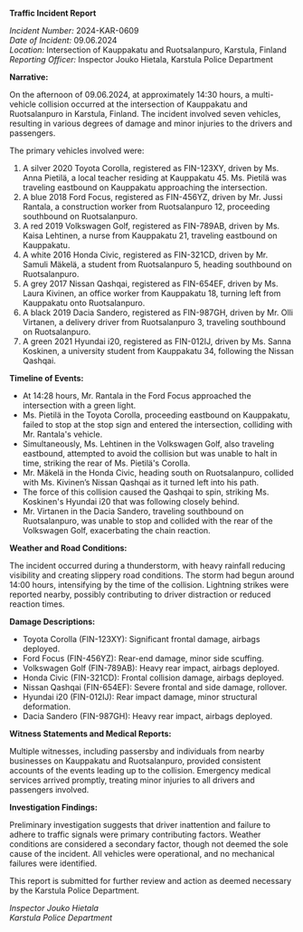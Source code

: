 **Traffic Incident Report**

*Incident Number:* 2024-KAR-0609  
*Date of Incident:* 09.06.2024  
*Location:* Intersection of Kauppakatu and Ruotsalanpuro, Karstula, Finland  
*Reporting Officer:* Inspector Jouko Hietala, Karstula Police Department  

**Narrative:**

On the afternoon of 09.06.2024, at approximately 14:30 hours, a multi-vehicle collision occurred at the intersection of Kauppakatu and Ruotsalanpuro in Karstula, Finland. The incident involved seven vehicles, resulting in various degrees of damage and minor injuries to the drivers and passengers.

The primary vehicles involved were:
1. A silver 2020 Toyota Corolla, registered as FIN-123XY, driven by Ms. Anna Pietilä, a local teacher residing at Kauppakatu 45. Ms. Pietilä was traveling eastbound on Kauppakatu approaching the intersection.
2. A blue 2018 Ford Focus, registered as FIN-456YZ, driven by Mr. Jussi Rantala, a construction worker from Ruotsalanpuro 12, proceeding southbound on Ruotsalanpuro.
3. A red 2019 Volkswagen Golf, registered as FIN-789AB, driven by Ms. Kaisa Lehtinen, a nurse from Kauppakatu 21, traveling eastbound on Kauppakatu.
4. A white 2016 Honda Civic, registered as FIN-321CD, driven by Mr. Samuli Mäkelä, a student from Ruotsalanpuro 5, heading southbound on Ruotsalanpuro.
5. A grey 2017 Nissan Qashqai, registered as FIN-654EF, driven by Ms. Laura Kivinen, an office worker from Kauppakatu 18, turning left from Kauppakatu onto Ruotsalanpuro.
6. A black 2019 Dacia Sandero, registered as FIN-987GH, driven by Mr. Olli Virtanen, a delivery driver from Ruotsalanpuro 3, traveling southbound on Ruotsalanpuro.
7. A green 2021 Hyundai i20, registered as FIN-012IJ, driven by Ms. Sanna Koskinen, a university student from Kauppakatu 34, following the Nissan Qashqai.

**Timeline of Events:**

- At 14:28 hours, Mr. Rantala in the Ford Focus approached the intersection with a green light.
- Ms. Pietilä in the Toyota Corolla, proceeding eastbound on Kauppakatu, failed to stop at the stop sign and entered the intersection, colliding with Mr. Rantala's vehicle.
- Simultaneously, Ms. Lehtinen in the Volkswagen Golf, also traveling eastbound, attempted to avoid the collision but was unable to halt in time, striking the rear of Ms. Pietilä's Corolla.
- Mr. Mäkelä in the Honda Civic, heading south on Ruotsalanpuro, collided with Ms. Kivinen’s Nissan Qashqai as it turned left into his path.
- The force of this collision caused the Qashqai to spin, striking Ms. Koskinen's Hyundai i20 that was following closely behind.
- Mr. Virtanen in the Dacia Sandero, traveling southbound on Ruotsalanpuro, was unable to stop and collided with the rear of the Volkswagen Golf, exacerbating the chain reaction.

**Weather and Road Conditions:**

The incident occurred during a thunderstorm, with heavy rainfall reducing visibility and creating slippery road conditions. The storm had begun around 14:00 hours, intensifying by the time of the collision. Lightning strikes were reported nearby, possibly contributing to driver distraction or reduced reaction times.

**Damage Descriptions:**

- Toyota Corolla (FIN-123XY): Significant frontal damage, airbags deployed.
- Ford Focus (FIN-456YZ): Rear-end damage, minor side scuffing.
- Volkswagen Golf (FIN-789AB): Heavy rear impact, airbags deployed.
- Honda Civic (FIN-321CD): Frontal collision damage, airbags deployed.
- Nissan Qashqai (FIN-654EF): Severe frontal and side damage, rollover.
- Hyundai i20 (FIN-012IJ): Rear impact damage, minor structural deformation.
- Dacia Sandero (FIN-987GH): Heavy rear impact, airbags deployed.

**Witness Statements and Medical Reports:**

Multiple witnesses, including passersby and individuals from nearby businesses on Kauppakatu and Ruotsalanpuro, provided consistent accounts of the events leading up to the collision. Emergency medical services arrived promptly, treating minor injuries to all drivers and passengers involved.

**Investigation Findings:**

Preliminary investigation suggests that driver inattention and failure to adhere to traffic signals were primary contributing factors. Weather conditions are considered a secondary factor, though not deemed the sole cause of the incident. All vehicles were operational, and no mechanical failures were identified.

This report is submitted for further review and action as deemed necessary by the Karstula Police Department. 

*Inspector Jouko Hietala*  
*Karstula Police Department*